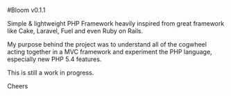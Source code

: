 #Bloom v0.1.1

Simple & lightweight PHP Framework heavily inspired from great framework like Cake, Laravel, Fuel and even Ruby on Rails.

My purpose behind the project was to understand all of the cogwheel acting together in a MVC framework and experiment the PHP language, especially new PHP 5.4 features.

This is still a work in progress.

Cheers
